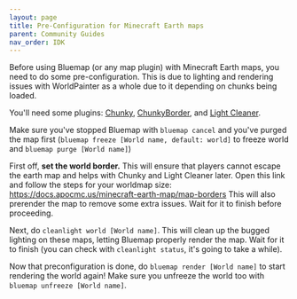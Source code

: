 ```yaml
---
layout: page
title: Pre-Configuration for Minecraft Earth maps
parent: Community Guides
nav_order: IDK
---
```


Before using Bluemap (or any map plugin) with Minecraft Earth maps, you need to do some pre-configuration. This is due to lighting and rendering issues with WorldPainter as a whole due to it depending on chunks being loaded.

You'll need some plugins: [Chunky](https://www.spigotmc.org/resources/chunky.81534/), [ChunkyBorder](https://www.spigotmc.org/resources/chunkyborder.84278/), and [Light Cleaner](https://www.spigotmc.org/resources/light-cleaner.42469/).

Make sure you've stopped Bluemap with `bluemap cancel` and you've purged the map first (`bluemap freeze [World name, default: world]` to freeze world and `bluemap purge [World name]`)

First off, **set the world border.** This will ensure that players cannot escape the earth map and helps with Chunky and Light Cleaner later. Open this link and follow the steps for your worldmap size: https://docs.apocmc.us/minecraft-earth-map/map-borders
This will also prerender the map to remove some extra issues. Wait for it to finish before proceeding.

Next, do `cleanlight world [World name]`. This will clean up the bugged lighting on these maps, letting Bluemap properly render the map. Wait for it to finish (you can check with `cleanlight status`, it's going to take a while).

Now that preconfiguration is done, do `bluemap render [World name]` to start rendering the world again! Make sure you unfreeze the world too with `bluemap unfreeze [World name]`.
